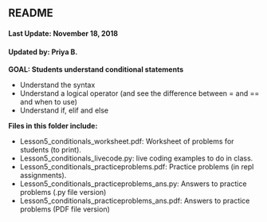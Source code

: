 ## README
#### Last Update: November 18, 2018
#### Updated by: Priya B.


**GOAL: Students understand conditional statements**
* Understand the syntax 
* Understand a logical operator (and see the difference between = and == and when to use)
* Understand if, elif and else



**Files in this folder include:**

* Lesson5_conditionals_worksheet.pdf: Worksheet of problems for students (to print).
* Lesson5_conditionals_livecode.py:  live coding examples to do in class.
* Lesson5_conditionals_practiceproblems.pdf:  Practice problems (in repl assignments).
* Lesson5_conditionals_practiceproblems_ans.py:  Answers to practice problems (.py file version)
* Lesson5_conditionals_practiceproblems_ans.pdf:  Answers to practice problems (PDF file version)


